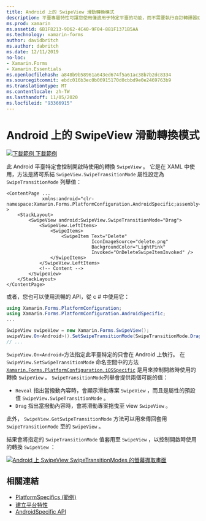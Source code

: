 ```yaml
---
title: Android 上的 SwipeView 滑動轉換模式
description: 平臺專屬特性可讓您使用僅適用于特定平臺的功能，而不需要執行自訂轉譯器或效果。 本文說明如何使用 Android 平臺特定的，來控制開啟 SwipeView 時所使用的轉換。
ms.prod: xamarin
ms.assetid: 6B1F8213-9D62-4C40-9F04-881F1371B5AA
ms.technology: xamarin-forms
author: davidbritch
ms.author: dabritch
ms.date: 12/11/2019
no-loc:
- Xamarin.Forms
- Xamarin.Essentials
ms.openlocfilehash: a848b9b58961a643ed674f5a61ac38b7b2dc8334
ms.sourcegitcommit: ebdc016b3ec0b06915170d0cbbd9e0e2469763b9
ms.translationtype: MT
ms.contentlocale: zh-TW
ms.lasthandoff: 11/05/2020
ms.locfileid: "93366915"
---
```

# <a name="swipeview-swipe-transition-mode-on-android"></a>Android 上的 SwipeView 滑動轉換模式

[![下載範例](~/media/shared/download.png) 下載範例](/samples/xamarin/xamarin-forms-samples/userinterface-platformspecifics)

此 Android 平臺特定會控制開啟時使用的轉換 `SwipeView` 。 它是在 XAML 中使用，方法是將可系結 `SwipeView.SwipeTransitionMode` 屬性設定為 `SwipeTransitionMode` 列舉值：

```xaml
<ContentPage ...
             xmlns:android="clr-namespace:Xamarin.Forms.PlatformConfiguration.AndroidSpecific;assembly=Xamarin.Forms.Core" >
    <StackLayout>
        <SwipeView android:SwipeView.SwipeTransitionMode="Drag">
            <SwipeView.LeftItems>
                <SwipeItems>
                    <SwipeItem Text="Delete"
                               IconImageSource="delete.png"
                               BackgroundColor="LightPink"
                               Invoked="OnDeleteSwipeItemInvoked" />
                </SwipeItems>
            </SwipeView.LeftItems>
            <!-- Content -->
        </SwipeView>
    </StackLayout>
</ContentPage>
```

或者，您也可以使用流暢的 API，從 c # 中使用它：

```csharp
using Xamarin.Forms.PlatformConfiguration;
using Xamarin.Forms.PlatformConfiguration.AndroidSpecific;
...

SwipeView swipeView = new Xamarin.Forms.SwipeView();
swipeView.On<Android>().SetSwipeTransitionMode(SwipeTransitionMode.Drag);
// ...
```

`SwipeView.On<Android>`方法指定此平臺特定的只會在 Android 上執行。 在 `SwipeView.SetSwipeTransitionMode` 命名空間中的方法 [`Xamarin.Forms.PlatformConfiguration.iOSSpecific`](xref:Xamarin.Forms.PlatformConfiguration.iOSSpecific) 是用來控制開啟時使用的轉換 `SwipeView` 。 `SwipeTransitionMode`列舉會提供兩個可能的值：

- `Reveal` 指出當撥動內容時，會顯示滑動專案 `SwipeView` ，而且是屬性的預設值 `SwipeView.SwipeTransitionMode` 。
- `Drag` 指出當撥動內容時，會將滑動專案拖曳至 view `SwipeView` 。

此外， `SwipeView.GetSwipeTransitionMode` 方法可以用來傳回套用 `SwipeTransitionMode` 至的 `SwipeView` 。

結果會將指定的 `SwipeTransitionMode` 值套用至 `SwipeView` ，以控制開啟時使用的轉換 `SwipeView` ：

[![Android 上 SwipeView SwipeTransitionModes 的螢幕擷取畫面](swipeview-swipetransitionmode-images/swipetransitionmode.png "Android 上的 SwipeTransitionModes")](swipeview-swipetransitionmode-images/swipetransitionmode-large.png#lightbox "Android 上的 SwipeTransitionModes")

## <a name="related-links"></a>相關連結

- [PlatformSpecifics (範例) ](/samples/xamarin/xamarin-forms-samples/userinterface-platformspecifics)
- [建立平台特性](~/xamarin-forms/platform/platform-specifics/index.md#creating-platform-specifics)
- [AndroidSpecific API](xref:Xamarin.Forms.PlatformConfiguration.AndroidSpecific)
